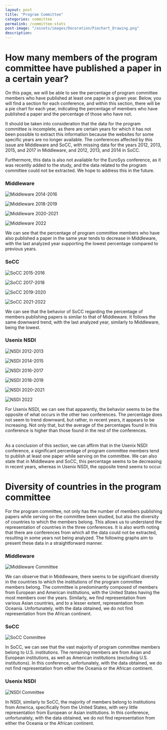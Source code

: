 ```yaml
---
layout: post
title: "Program Committee"
categories: committee
permalink: /committee-stats
post-image: "/assets/images/Decoration/Piechart_Drawing.png"
description: 
---
```


# How many members of the program committee have published a paper in a certain year? 

On this page, we will be able to see the percentage of program committee members who have published at least one paper in a given year.
Below, you will find a section for each conference, and within this section, there will be a pie chart for each year, indicating the percentage of members who have published a paper and the percentage of those who have not.

It should be taken into consideration that the data for the program committee is incomplete, as there are certain years for which it has not been possible to extract this information because the websites for some specific years are no longer available. The conferences affected by this issue are Middleware and SoCC, with missing data for the years 2012, 2013, 2015, and 2017 in Middleware, and 2012, 2013, and 2014 in SoCC.

Furthermore, this data is also not available for the EuroSys conference, as it was recently added to the study, and the data related to the program committee could not be extracted. We hope to address this in the future.

### Middleware

![Middleware 2014-2016](https://raw.githubusercontent.com/Marina-LA/Study-of-Distributed-Systems-Conferences/master/img/CommitteeMiddleware/middleware1.PNG "Middleware 2014-2016")

![Middleware 2018-2019](https://raw.githubusercontent.com/Marina-LA/Study-of-Distributed-Systems-Conferences/master/img/CommitteeMiddleware/middleware2.PNG "Middleware 2018-2019")

![Middleware 2020-2021](https://raw.githubusercontent.com/Marina-LA/Study-of-Distributed-Systems-Conferences/master/img/CommitteeMiddleware/middleware3.PNG "Middleware 2020-2021")

![Middleware 2022](https://raw.githubusercontent.com/Marina-LA/Study-of-Distributed-Systems-Conferences/master/img/CommitteeMiddleware/middleware4.PNG "Middleware 2022")


We can see that the percentage of program committee members who have also published a paper in the same year tends to decrease in Middleware, with the last analyzed year supporting the lowest percentage compared to previous years.

### SoCC

![SoCC 2015-2016](https://raw.githubusercontent.com/Marina-LA/Study-of-Distributed-Systems-Conferences/master/img/CommitteeSoCC/SoCC1.PNG "SoCC 2015-2016")

![SoCC 2017-2018](https://raw.githubusercontent.com/Marina-LA/Study-of-Distributed-Systems-Conferences/master/img/CommitteeSoCC/SoCC2.PNG "SoCC 2017-2018")

![SoCC 2019-2020](https://raw.githubusercontent.com/Marina-LA/Study-of-Distributed-Systems-Conferences/master/img/CommitteeSoCC/SoCC3.PNG "SoCC 2019-2020")

![SoCC 2021-2022](https://raw.githubusercontent.com/Marina-LA/Study-of-Distributed-Systems-Conferences/master/img/CommitteeSoCC/SoCC4.PNG "SoCC 2021-2022")

We can see that the behavior of SoCC regarding the percentage of members publishing papers is similar to that of Middleware. It follows the same downward trend, with the last analyzed year, similarly to Middleware, being the lowest.

### Usenix NSDI

![NSDI 2012-2013](https://raw.githubusercontent.com/Marina-LA/Study-of-Distributed-Systems-Conferences/master/img/CommitteeNSDI/nsdi1.PNG "NSDI 2012-2013")

![NSDI 2014-2015](https://raw.githubusercontent.com/Marina-LA/Study-of-Distributed-Systems-Conferences/master/img/CommitteeNSDI/nsdi2.PNG "NSDI 2014-2015")

![NSDI 2016-2017](https://raw.githubusercontent.com/Marina-LA/Study-of-Distributed-Systems-Conferences/master/img/CommitteeNSDI/nsdi3.PNG "NSDI 2016-2017")

![NSDI 2018-2019](https://raw.githubusercontent.com/Marina-LA/Study-of-Distributed-Systems-Conferences/master/img/CommitteeNSDI/nsdi4.PNG "NSDI 2018-2019")

![NSDI 2020-2021](https://raw.githubusercontent.com/Marina-LA/Study-of-Distributed-Systems-Conferences/master/img/CommitteeNSDI/nsdi5.PNG "NSDI 2020-2021")

![NSDI 2022](https://raw.githubusercontent.com/Marina-LA/Study-of-Distributed-Systems-Conferences/master/img/CommitteeNSDI/nsdi6.PNG "NSDI 2022")

For Usenix NSDI, we can see that apparently, the behavior seems to be the opposite of what occurs in the other two conferences. The percentage does not seem to trend downward, but rather, in recent years, it appears to be increasing. Not only that, but the average of the percentages found in this conference is higher than those found in the rest of the conferences.<br><br>

As a conclusion of this section, we can affirm that in the Usenix NSDI conference, a significant percentage of program committee members tend to publish at least one paper while serving on the committee. We can also state that in Middleware and SoCC, this percentage seems to be decreasing in recent years, whereas in Usenix NSDI, the opposite trend seems to occur.

# Diversity of countries in the program committee

For the program committee, not only has the number of members publishing papers while serving on the committee been studied, but also the diversity of countries to which the members belong. This allows us to understand the representation of countries in the three conferences. It is also worth noting that there are conferences from which all the data could not be extracted, resulting in some years not being analyzed. The following graphs aim to present these data in a straightforward manner.


### Middleware

![Middleware Committee](https://raw.githubusercontent.com/Marina-LA/Study-of-Distributed-Systems-Conferences/master/img/gif/Committee%20Middleware.gif "Middleware Committee")

We can observe that in Middleware, there seems to be significant diversity in the countries to which the institutions of the program committee members belong. The committee is predominantly composed of members from European and American institutions, with the United States having the most members over the years. Similarly, we find representation from various Asian countries, and to a lesser extent, representation from Oceania. Unfortunately, with the data obtained, we do not find representation from the African continent.

### SoCC

![SoCC Committee](https://raw.githubusercontent.com/Marina-LA/Study-of-Distributed-Systems-Conferences/master/img/gif/Committee%20SoCC.gif "SoCC Committee")

In SoCC, we can see that the vast majority of program committee members belong to U.S. institutions. The remaining members are from Asian and European institutions, as well as American institutions (excluding U.S. institutions). In this conference, unfortunately, with the data obtained, we do not find representation from either the Oceania or the African continent.

### Usenix NSDI

![NSDI Committee](https://raw.githubusercontent.com/Marina-LA/Study-of-Distributed-Systems-Conferences/master/img/gif/Committee%20NSDI.gif "NSDI Committee")

In NSDI, similarly to SoCC, the majority of members belong to institutions from America, specifically from the United States, with very little representation from European or Asian institutions. In this conference, unfortunately, with the data obtained, we do not find representation from either the Oceania or the African continent.